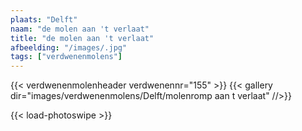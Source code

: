 ```yaml
---
plaats: "Delft"
naam: "de molen aan 't verlaat"
title: "de molen aan 't verlaat"
afbeelding: "/images/.jpg"
tags: ["verdwenenmolens"]
---
```

{{< verdwenenmolenheader verdwenennr="155" >}}
{{< gallery dir="images/verdwenenmolens/Delft/molenromp aan t verlaat" //>}}

{{< load-photoswipe >}}